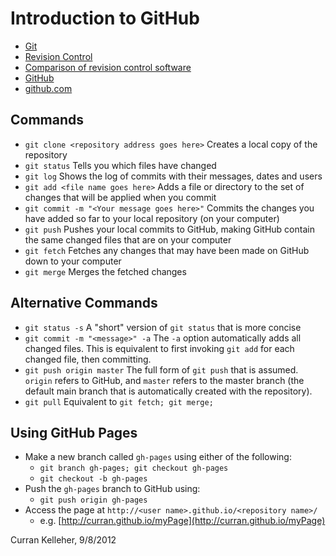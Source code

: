 # Introduction to GitHub

 * [Git](http://en.wikipedia.org/wiki/Git_(software))
 * [Revision Control](http://en.wikipedia.org/wiki/Revision_control)
 * [Comparison of revision control software](http://en.wikipedia.org/wiki/Comparison_of_revision_control_software)
 * [GitHub](http://en.wikipedia.org/wiki/GitHub)
 * [github.com](https://github.com/)

## Commands

 * `git clone <repository address goes here>` Creates a local copy of the repository
 * `git status` Tells you which files have changed
 * `git log` Shows the log of commits with their messages, dates and users
 * `git add <file name goes here>` Adds a file or directory to the set of changes that will be applied when you commit
 * `git commit -m "<Your message goes here>"` Commits the changes you have added so far to your local repository (on your computer)
 * `git push` Pushes your local commits to GitHub, making GitHub contain the same changed files that are on your computer
 * `git fetch` Fetches any changes that may have been made on GitHub down to your computer
 * `git merge` Merges the fetched changes 

## Alternative Commands

 * `git status -s` A "short" version of `git status` that is more concise
 * `git commit -m "<message>" -a` The `-a` option automatically adds all changed files. This is equivalent to first invoking `git add` for each changed file, then committing.
 * `git push origin master` The full form of `git push` that is assumed. `origin` refers to GitHub, and `master` refers to the master branch (the default main branch that is automatically created with the repository).
 * `git pull` Equivalent to `git fetch; git merge;`

## Using GitHub Pages

 * Make a new branch called `gh-pages` using either of the following:
   * `git branch gh-pages; git checkout gh-pages`
   * `git checkout -b gh-pages`
 * Push the `gh-pages` branch to GitHub using:
   * `git push origin gh-pages`
 * Access the page at `http://<user name>.github.io/<repository name>/`
   * e.g. [http://curran.github.io/myPage](http://curran.github.io/myPage)

Curran Kelleher, 9/8/2012
